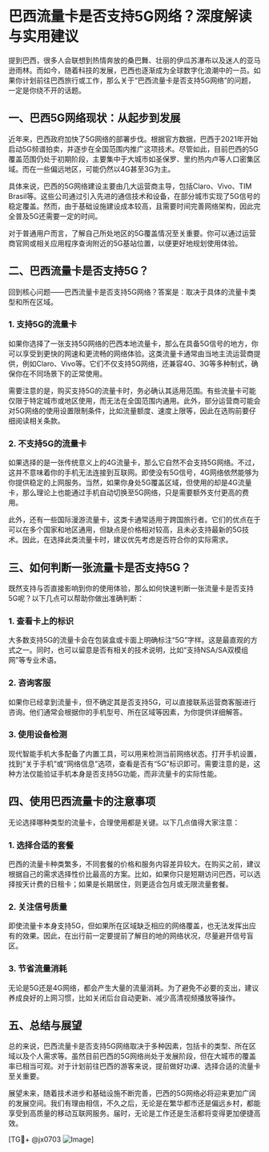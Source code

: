 # 巴西流量卡是否支持5G网络？深度解读与实用建议

提到巴西，很多人会联想到热情奔放的桑巴舞、壮丽的伊瓜苏瀑布以及迷人的亚马逊雨林。而如今，随着科技的发展，巴西也逐渐成为全球数字化浪潮中的一员。如果你计划前往巴西旅行或工作，那么关于“巴西流量卡是否支持5G网络”的问题，一定是你绕不开的话题。

## 一、巴西5G网络现状：从起步到发展

近年来，巴西政府加快了5G网络的部署步伐。根据官方数据，巴西于2021年开始启动5G频谱拍卖，并逐步在全国范围内推广这项技术。尽管如此，目前巴西的5G覆盖范围仍处于初期阶段，主要集中于大城市如圣保罗、里约热内卢等人口密集区域。而在一些偏远地区，可能仍然以4G甚至3G为主。

具体来说，巴西的5G网络建设主要由几大运营商主导，包括Claro、Vivo、TIM Brasil等。这些公司通过引入先进的通信技术和设备，在部分城市实现了5G信号的稳定覆盖。然而，由于基础设施建设成本较高，且需要时间完善网络架构，因此完全普及5G还需要一定的时间。

对于普通用户而言，了解自己所处地区的5G覆盖情况至关重要。你可以通过运营商官网或相关应用程序查询附近的5G基站位置，以便更好地规划使用体验。

## 二、巴西流量卡是否支持5G？

回到核心问题——巴西流量卡是否支持5G网络？答案是：取决于具体的流量卡类型和所在区域。

### 1. 支持5G的流量卡
如果你选择了一张支持5G网络的巴西本地流量卡，那么在具备5G信号的地方，你可以享受到更快的网速和更流畅的网络体验。这类流量卡通常由当地主流运营商提供，例如Claro、Vivo等。它们不仅支持5G网络，还兼容4G、3G等多种制式，确保你在不同场景下的正常使用。

需要注意的是，购买支持5G的流量卡时，务必确认其适用范围。有些流量卡可能仅限于特定城市或地区使用，而无法在全国范围内通用。此外，部分运营商可能会对5G网络的使用设置限制条件，比如流量额度、速度上限等，因此在选购前要仔细阅读相关条款。

### 2. 不支持5G的流量卡
如果选择的是一张传统意义上的4G流量卡，那么它自然不会支持5G网络。不过，这并不意味着你的手机无法连接到互联网。即使没有5G信号，4G网络依然能够为你提供稳定的上网服务。当然，如果你身处5G覆盖区域，但使用的却是4G流量卡，那么理论上也能通过手机自动切换至5G网络，只是需要额外支付更高的费用。

此外，还有一些国际漫游流量卡，这类卡通常适用于跨国旅行者。它们的优点在于可以在多个国家和地区通用，但缺点是价格相对较高，且未必支持最新的5G技术。因此，在选择此类流量卡时，建议优先考虑是否符合你的实际需求。

## 三、如何判断一张流量卡是否支持5G？

既然支持与否直接影响到你的使用体验，那么如何快速判断一张流量卡是否支持5G呢？以下几点可以帮助你做出准确判断：

### 1. 查看卡上的标识
大多数支持5G的流量卡会在包装盒或卡面上明确标注“5G”字样。这是最直观的方式之一。同时，也可以留意是否有相关的技术说明，比如“支持NSA/SA双模组网”等专业术语。

### 2. 咨询客服
如果你已经拿到流量卡，但不确定其是否支持5G，可以直接联系运营商客服进行咨询。他们通常会根据你的手机型号、所在区域等因素，为你提供详细解答。

### 3. 使用设备检测
现代智能手机大多配备了内置工具，可以用来检测当前网络状态。打开手机设置，找到“关于手机”或“网络信息”选项，查看是否有“5G”标识即可。需要注意的是，这种方法仅能验证手机本身是否支持5G功能，而非流量卡的实际性能。

## 四、使用巴西流量卡的注意事项

无论选择哪种类型的流量卡，合理使用都是关键。以下几点值得大家注意：

### 1. 选择合适的套餐
巴西的流量卡种类繁多，不同套餐的价格和服务内容差异较大。在购买之前，建议根据自己的需求选择性价比最高的方案。比如，如果你只是短期访问巴西，可以选择按天计费的日租卡；如果是长期居住，则更适合包月或无限流量套餐。

### 2. 关注信号质量
即使流量卡本身支持5G，但如果所在区域缺乏相应的网络覆盖，也无法发挥出应有的效果。因此，在出行前一定要提前了解目的地的网络状况，尽量避开信号盲区。

### 3. 节省流量消耗
无论是5G还是4G网络，都会产生大量的流量消耗。为了避免不必要的支出，建议养成良好的上网习惯，比如关闭后台自动更新、减少高清视频播放等操作。

## 五、总结与展望

总的来说，巴西流量卡是否支持5G网络取决于多种因素，包括卡的类型、所在区域以及个人需求等。虽然目前巴西的5G网络尚处于发展阶段，但在大城市的覆盖率已相当可观。对于计划前往巴西的游客来说，提前做好功课、选择合适的流量卡至关重要。

展望未来，随着技术进步和基础设施不断完善，巴西的5G网络必将迎来更加广阔的发展空间。我们有理由相信，不久之后，无论是在繁华都市还是偏远乡村，都能享受到高质量的移动互联网服务。届时，无论是工作还是生活都将变得更加便捷高效。

[TG💪+ @jx0703 ![Image](https://github.com/user-attachments/assets/dbca1d08-cadb-493c-b0ec-ad6f7a83f270)]